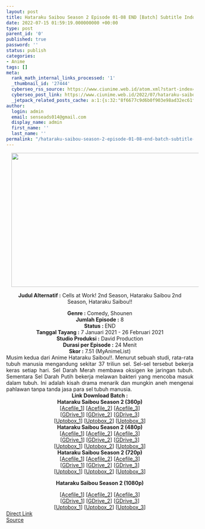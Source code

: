 ```yaml
---
layout: post
title: Hataraku Saibou Season 2 Episode 01-08 END [Batch] Subtitle Indonesia
date: 2022-07-15 01:59:19.000000000 +00:00
type: post
parent_id: '0'
published: true
password: ''
status: publish
categories:
- Anime
tags: []
meta:
  rank_math_internal_links_processed: '1'
  _thumbnail_id: '27444'
  cyberseo_rss_source: https://www.ciunime.web.id/atom.xml?start-index=1
  cyberseo_post_link: https://www.ciunime.web.id/2022/07/hataraku-saibou-season-2-episode-01-08.html
  _jetpack_related_posts_cache: a:1:{s:32:"8f6677c9d6b0f903e98ad32ec61f8deb";a:2:{s:7:"expires";i:1657955346;s:7:"payload";a:3:{i:0;a:1:{s:2:"id";i:27441;}i:1;a:1:{s:2:"id";i:27427;}i:2;a:1:{s:2:"id";i:27268;}}}}
author:
  login: admin
  email: senseads014@gmail.com
  display_name: admin
  first_name: ''
  last_name: ''
permalink: "/hataraku-saibou-season-2-episode-01-08-end-batch-subtitle-indonesia/"
---
```

<div style="text-align: center;">
<div style="text-align: left;">
<div class="separator" style="clear: both; text-align: center;"><a href="https://1.bp.blogspot.com/-NIlRuZ_jc2Y/X_fEJ-d2WFI/AAAAAAAAebE/oJU8S6hn4qkcgDSMpqGiyOXMBTy82gSYwCLcBGAsYHQ/s1280/Hataraku%2BSaibou%2BSeason%2B2.jpg" style="margin-left: 1em; margin-right: 1em;"><img border="0" data-original-height="720" data-original-width="1280" height="360" src="{{ site.baseurl }}/assets/2022/07/Hataraku%2BSaibou%2BSeason%2B2.jpg" width="640" /></a></div>
<div class="separator" style="clear: both; text-align: center;"></div>
</div>
<p><b>Judul</b><b><b> Alternatif</b> :</b> Cells at Work! 2nd Season, Hataraku Saibou 2nd Season,&nbsp;Hataraku Saibou!!</div>
<div style="text-align: center;"><b><b>Genre :</b></b> Comedy, Shounen</div>
<div style="text-align: center;"><b>Jumlah Episode :</b> 8<br /><b>Status : </b>END<br /><b>Tanggal Tayang :</b> 7 Januari&nbsp;2021&nbsp;- 26 Februari 2021<br /><b>Studio Produksi :</b> David Production<br /><b>Durasi per Episode :</b> 24 Menit</div>
<div style="text-align: center;"><b>Skor :</b> 7.51 (MyAnimeList)</div>
<div style="text-align: center;"></div>
<div style="text-align: justify;">Musim kedua dari Anime&nbsp;Hataraku Saibou!!. Menurut sebuah studi, rata-rata tubuh manusia mengandung sekitar 37 triliun sel. Sel-sel tersebut bekerja keras setiap hari. Sel Darah Merah membawa oksigen ke jaringan tubuh. Sementara Sel Darah Putih bekerja melawan bakteri yang mencoba masuk dalam tubuh. Ini adalah kisah drama menarik dan mungkin aneh mengenai pahlawan tanpa tanda jasa para sel tubuh manusia.</div>
<div style="text-align: justify;"></div>
<div style="text-align: justify;"></div>
<div style="text-align: center;">
<div><b>Link Download Batch :</b></div>
<div>
<div><b>Hataraku Saibou Season 2&nbsp;(360p)</b></div>
</div>
<div>
<div>[<a href="https://acefile.co/f/38091172/kusonime-sistem-dan-sel-tubuh-yang-berkerja-s2-360p-rar" target="_blank" rel="noopener">Acefile_1</a>] [<a href="https://acefile.co/f/76905280/wibudesu-sistem-dan-sel-tubuh-yang-berkerja-s2-360p-rar" target="_blank" rel="noopener">Acefile_2</a>] [<a href="https://acefile.co/f/40383863/hs-s2-360p-rar" target="_blank" rel="noopener">Acefile_3</a>]</div>
<div>[<a href="https://drive.google.com/uc?export=download&amp;id=1gF5ENaRKH678KRQ93aR5xXEuIwz1CnAi" target="_blank" rel="noopener">GDrive_1</a>] [<a href="https://drive.google.com/uc?id=1ZWDKfEupNgnHnyhrNmMaIcMnNhhuRuuE" target="_blank" rel="noopener">GDrive_2</a>] [<a href="https://drive.google.com/u/0/uc?id=1Zfd1TTEpDLtfgTfgi7Dc2sAmX7IEyyn1&amp;export=download" target="_blank" rel="noopener">GDrive_3</a>]</div>
<div>[<a href="https://uptobox.com/pfgopceauk9v" target="_blank" rel="noopener">Uptobox_1</a>] [<a href="https://uptobox.com/t1nxhs0drqlj" target="_blank" rel="noopener">Uptobox_2</a>] [<a href="https://uptobox.com/8b1yhk4gmla0" target="_blank" rel="noopener">Uptobox_3</a>]</div>
</div>
<div></div>
<div><b>Hataraku Saibou Season 2&nbsp;(480p)</b>
<div>
<div>[<a href="https://acefile.co/f/42176446/kusonime-sistem-dan-sel-tubuh-yang-berkerja-s2-480pv2-rar" target="_blank" rel="noopener">Acefile_1</a>] [<a href="https://acefile.co/f/76905286/wibudesu-sistem-dan-sel-tubuh-yang-berkerja-s2-480p-rar" target="_blank" rel="noopener">Acefile_2</a>] [<a href="https://acefile.co/f/40383869/hs-s2-480p-rar" target="_blank" rel="noopener">Acefile_3</a>]</div>
<div>[<a href="https://drive.google.com/uc?export=download&amp;id=1onM-0bGwpjiwk2IcJvyoIk0AmB03ezqR" target="_blank" rel="noopener">GDrive_1</a>] [<a href="https://drive.google.com/uc?id=1fcaLHU3lHOOHG97lJOPmNv7WPwcTIrE4" target="_blank" rel="noopener">GDrive_2</a>] [<a href="https://drive.google.com/u/0/uc?id=1Mg2dZDksxWFN2RV25F6Pt_32wYh5Nz-d&amp;export=download" target="_blank" rel="noopener">GDrive_3</a>]</div>
<div>[<a href="https://uptobox.com/dllvzp8gr8ot" target="_blank" rel="noopener">Uptobox_1</a>] [<a href="https://uptobox.com/f0oy45m4j6eq" target="_blank" rel="noopener">Uptobox_2</a>] [<a href="https://uptobox.com/bcwxxhtyyzs7" target="_blank" rel="noopener">Uptobox_3</a>]</div>
</div>
</div>
<div></div>
<div><b>Hataraku Saibou Season 2&nbsp;(720p)</b>
<div>
<div>[<a href="https://acefile.co/f/42176448/kusonime-sistem-dan-sel-tubuh-yang-berkerja-s2-720pv2-rar" target="_blank" rel="noopener">Acefile_1</a>] [<a href="https://acefile.co/f/76905288/wibudesu-sistem-dan-sel-tubuh-yang-berkerja-s2-720p-rar" target="_blank" rel="noopener">Acefile_2</a>] [<a href="https://acefile.co/f/40383871/hs-s2-720p-rar" target="_blank" rel="noopener">Acefile_3</a>]</div>
<div>[<a href="https://drive.google.com/uc?export=download&amp;id=1kNIedZ74jVOst2XUVjP5g_AbbSVleNNV" target="_blank" rel="noopener">GDrive_1</a>] [<a href="https://drive.google.com/uc?id=1t8vEM3akWYZ2GFk1FKd0odXZqswreScc" target="_blank" rel="noopener">GDrive_2</a>] [<a href="https://drive.google.com/u/0/uc?id=15OVJhKmnNYVg8bhaNorkVGoMtCZjkpcK&amp;export=download" target="_blank" rel="noopener">GDrive_3</a>]</div>
<div>[<a href="https://uptobox.com/6xn9u2jm6l2l" target="_blank" rel="noopener">Uptobox_1</a>] [<a href="https://uptobox.com/ud46n6xfoii4" target="_blank" rel="noopener">Uptobox_2</a>] [<a href="https://uptobox.com/ds02h1qu3ru3" target="_blank" rel="noopener">Uptobox_3</a>]</div>
</div>
<p><b>Hataraku Saibou Season 2 (1080p)</b>
<div>[<a href="https://acefile.co/f/42176449/kusonime-sistem-dan-sel-tubuh-yang-berkerja-s2-1080pv2-rar" target="_blank" rel="noopener">Acefile_1</a>] [<a href="https://acefile.co/f/76905290/wibudesu-sistem-dan-sel-tubuh-yang-berkerja-s2-1080p-rar" target="_blank" rel="noopener">Acefile_2</a>] [<a href="https://acefile.co/f/40383874/hs-s2-1080p-rar" target="_blank" rel="noopener">Acefile_3</a>]</div>
<div>[<a href="https://drive.google.com/uc?export=download&amp;id=1nVT3IPW6w0s3kJvHuBcr0D-IlAiD-Z5e" target="_blank" rel="noopener">GDrive_1</a>] [<a href="https://drive.google.com/uc?id=1wVvp_Od_iGnFQfi6KqI_NiF-g7XZCddI" target="_blank" rel="noopener">GDrive_2</a>] [<a href="https://drive.google.com/u/0/uc?id=1MNWR7iKHdnejtuZJYlb77xq6mBYIGuSR&amp;export=download" target="_blank" rel="noopener">GDrive_3</a>]</div>
<div>[<a href="https://uptobox.com/qecu1rr4l363" target="_blank" rel="noopener">Uptobox_1</a>] [<a href="https://uptobox.com/84k532208u2f" target="_blank" rel="noopener">Uptobox_2</a>] [<a href="https://uptobox.com/4024x6fbx8p2" target="_blank" rel="noopener">Uptobox_3</a>]</div>
</div>
</div>
<div style="text-align: center;"></div>
<link rel="stylesheet" href="https://cdnjs.cloudflare.com/ajax/libs/font-awesome/4.7.0/css/font-awesome.min.css" />
<div class="divbtn"> <a href="https://handymansurrender.com/fihup8buzv?key=94550f7ce39444073321dde3b8782f97" class="btn"><i class="fa fa-download"></i> Direct Link</a> <br /><a href="https://www.ciunime.web.id/2022/07/hataraku-saibou-season-2-episode-01-08.html">Source</a> </div>
